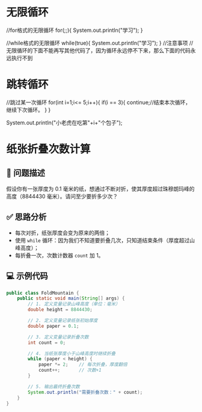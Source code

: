 # 无限循环
//for格式的无限循环
for(;;){
System.out.println("学习");
}

//while格式的无限循环
while(true){
System.out.println("学习”);
}
//注意事项
//无限循环的下面不能再写其他代码了，因为循环永远停不下来，那么下面的代码永远执行不到

# 跳转循环
//跳过某一次循环
for(int i=1;i<= 5;i++){
  if(i == 3){
continue;//结束本次循环，继续下次循环。
  }
}

System.out.println("小老虎在吃第"+i+"个包子");

# 纸张折叠次数计算

## 📝 问题描述

假设你有一张厚度为 0.1 毫米的纸，想通过不断对折，使其厚度超过珠穆朗玛峰的高度（8844430 毫米）。请问至少要折多少次？

## ✅ 思路分析

- 每次对折，纸张厚度会变为原来的两倍；
- 使用 `while` 循环：因为我们不知道要折叠几次，只知道结束条件（厚度超过山峰高度）；
- 每折叠一次，次数计数器 `count` 加 1。

## 💻 示例代码

```java
public class FoldMountain {
    public static void main(String[] args) {
        // 1. 定义变量记录山峰高度（单位：毫米）
        double height = 8844430;

        // 2. 定义变量记录纸张初始厚度
        double paper = 0.1;

        // 3. 定义变量记录折叠次数
        int count = 0;

        // 4. 当纸张厚度小于山峰高度时继续折叠
        while (paper < height) {
            paper *= 2;    // 每次折叠，厚度翻倍
            count++;       // 次数+1
        }

        // 5. 输出最终折叠次数
        System.out.println("需要折叠次数：" + count);
    }
}
